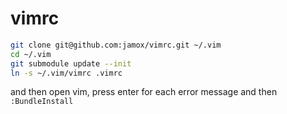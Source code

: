 vimrc
=====
```bash
git clone git@github.com:jamox/vimrc.git ~/.vim
cd ~/.vim
git submodule update --init
ln -s ~/.vim/vimrc .vimrc
```
and then open vim, press enter for each error message and then `:BundleInstall`

